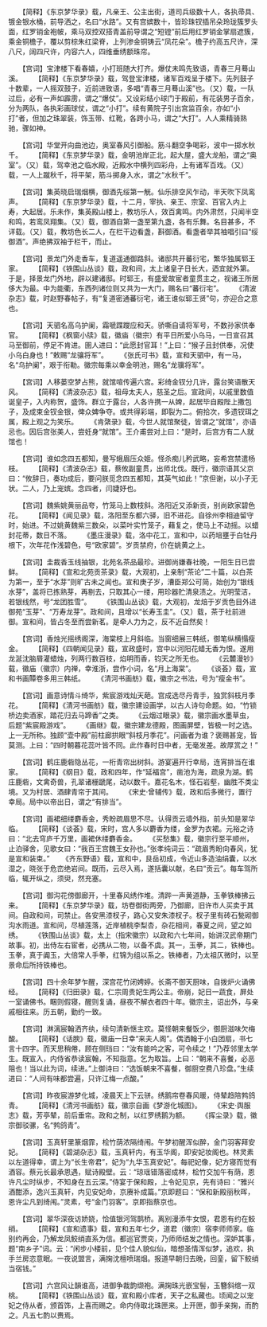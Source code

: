 <!-- { "loadSidebar": true } -->
　　【简释】《东京梦华录》载，凡亲王、公主出街，道司兵级数十人，各执帚具、镀金银水桶，前导洒之，名曰“水路”。又有宫嫔数十，皆珍珠钗插吊朵玲珑簇罗头面，红罗销金袍帔，乘马双控双搭青盖前导谓之“短镫”前后用红罗销金掌扇遮簇，乘金铜檐子，覆以剪棕朱红梁脊，上列渗金铜铸云“凤花朵”。檐子约高五尺许，深八尺，阔四尺许，内容六人，四维垂绣额珠帘。

　　【宫词】宝津楼下看春嬉，小打班随大打齐。爆仗未鸣先致语，青春三月蓦山溪。
　　【简释】《东京梦华录》载，驾登宝津楼，诸军百戏呈于楼下。先列鼓子十数辈，一人摇双鼓子，近前进致语，多唱“青春三月蓦山溪”也。（又）载，一队过后，必有一声如霹雳，谓之“爆仗”。又设彩结小球门于殿前，有花装男子百余，分为两队，各执彩画球仗，谓之“小打”。续有黄院子引出宫监百余，亦如“小打”者，但加之珠翠装，饰玉带、红靴，各跨小马，谓之“大打”。人人乘精骑熟驰，骤如神。

　　【宫词】华堂开向曲池边，奥室春风引御船。筋斗翻空争喝彩，波中一掷水秋千。
　　【简释】《东京梦华录》载，金明池岸正北，起大屋，盛大龙船，谓之“奥室”。（又）载，驾幸池之临水殿，近殿水中横列四彩舟，上有诸军百戏。（又）载，一人上蹴秋千，将平架，筋斗掷身入水，谓之“水秋千”。

　　【宫词】集英晓启瑞烟横，御酒先绥第一觥。仙乐排空风乍动，半天吹下凤鸾声。
　　【简释】《东京梦华录》载，十二月，宰执、亲王、宗室、百官入内上寿，大起居。乐未作，集英殿山楼上，教坊乐人，效百禽鸣。内外肃然，只闻半空和鸣，若鸾凤翔集。（又）载，御酒自第一盏至第九盏，各有乐舞。名目甚多，不详载。（又）载，教坊色长二人，在栏干边看盏，斟御酒。看盏者举其袖唱引曰“绥御酒”。声绝拂双袖于栏干，而止。

　　【宫词】景龙门外走香车，复道遥通御路斜。诸邸共开蕃衍宅，繁华独属郓王家。
　　【简释】《铁围山丛谈》载，政和间，太上诸皇子日长大，迺宜就外第。于是，择景龙门外地，辟以建诸邸。时郓王，有盛爱故宦者童贯主之，视诸王所居侈大为最。中为能衢，东西列诸位则又共为一大门，赐名曰“蕃衍宅”。
　　《清波杂志》载，时赵野春帖子，有“复道密通蕃衍宅，诸王谁似郓王贤”句，亦迎合之意也。

　　【宫词】天驷名高乌护阑，霜嗁蹀躞应和天。骄嘶自请将军号，不数孙家供奉官。
　　【简释】《枫窗小牍》载，徽庙（徽宗）有平日所爱小乌马，一日宣召其马至御前，停足不肯进。圉人进曰：“此愿封官耳！”上曰：“猴子且封供奉，况使小乌白身也！”敕赐“龙骧将军”。
　　《张氏可书》载，宣和天驷中，有一马，名“乌护阑”，艰于衔勒。徽宗每乘以幸金明池，赐名“龙骥将军”。

　　【宫词】人移蒌空梦占熊，就馆喧传遍六宫。彩绮金钗分几许，露台笑语散天风。
　　【简释】《清波杂志》载，祖母太夫人，慈圣之后。宣政间，以戚里数值诞皇子，入内称贺，盛饰。群立于露台，人各许携一从婢，起居毕自殿陛上撒包子，及成束金钗金银，俾众婢争夺。或共得彩端，即裂为二。俯拾次，多遗钗珥之属，殿上观之为笑乐。
　　《肯綮录》载，今世人就馆聚徒，皆谓之“就馆”，亦语忌也。因后宫张美人，尝妊身“就馆”。王介甫尝对上曰：“是时，后宫方有二人就馆也！

　　【宫词】谁如念四五都知，曼写蛾眉压众姬。怪杀痴儿矜武略，妄希宫禁遣杨枝。
　　【简释】《清波杂志》载，蔡攸副童贯，出师北伐。既行，徽宗语其父京曰：“攸辞日，奏功成后，要问朕觅念四五都知，其英气如此！”京但谢，以小子无状。二人，乃上宠嫔。念四者，闫婕妤也。

　　【宫词】魏紫姚黄丽品夸，竹笼马上数枝斜。洛阳近又添新贡，别尚欧家碧色花。
　　【简释】《闻见录》载，洛阳至东都六驿，旧不进花。自徐州李相迪留守时，始进。不过姚黄魏紫三数朵，以菜叶实竹笼子，藉复之，使马上不动摇。以蜡封花蒂，数日不落。
　　《墨庄漫录》载，洛中花工，宣和中，以药培壅于白牡丹根下，次年花作浅碧色，号“欧家碧”。岁贡禁府，价在姚黄之上。

　　【宫词】圭裁香玉线抽银，北苑名茶品最珍。进御尚嫌春社晚，一阳生日已尝鲜。
　　【简释】《宣和北苑贡茶录》载，大观初，上亲制“茶论”二十篇，以白茶为第一，至于“水芽”则旷古未之闻也。宣和庚子岁，漕臣郑公可简，始创为“银线水芽”，盖将已拣熟芽，再剔去，只取其心一缕，用珍器贮清泉渍之。光明莹洁，若银线然，号“龙团胜雪”。
　　《铁围山丛谈》载，大观初，龙焙于岁贡色目外进御苑“玉芽”、“万寿龙芽”。政和间，且增以“长寿玉圭”。（又）载，茶于社前进御。宣和间，皆占冬至而尝新茗。是牵人力为之，反不近自然矣！

　　【宫词】香烛光摇绣阁深，海棠枝上月斜临。当窗细展三韩纸，御笔纵横搨瘦金。
　　【简释】《四朝闻见录》载，宣政盛时，宫中以河阳花蜡无香为恨。遂用龙涎沈脑屑灌蜡烛，列两行数百枝，焰明而香，钧天之所无也。
　　《云麓漫钞》载，徽庙（徽宗）内禅，幸淮浙，尝作小词，名“月上海棠”。
　　《谈荟》载，宣和书画贉卷多用三韩纸。
　　《清河书画舫》载，徽宗之书法，号为“瘦金书”。

　　【宫词】画意诗情斗绮华，紫宸游戏灿天葩。宫成选尽丹青手，独赏斜枝月季花。
　　【简释】《清河书画舫》载，徽宗建设画学，以古人诗句命题。如，“竹锁桥边卖酒家，踏花归去马蹄香”之类。
　　《云烟过眼录》载，徽宗画水墨草虫，后题“紫宸殿游戏”。
　　《画继》载，徽宗建龙德殿，图画屏壁，皆极一时之选。上一无所称。独顾“壶中殿”前柱廊拱眼“斜枝月季花”。问画者为谁？褒赐甚宠，皆莫测。上曰：“四时朝暮花蕊叶皆不同。此作春时日中者，无毫发差。故厚赏之！”

　　【宫词】鹤庄鹿砦隐丛花，一桁青帘出树斜。游宴遍开行幸局，连宵排当在谁家。
　　【简释】《纲目》载，政和四年，作“延福宫”，凿池为海，疏泉为湖。鹤庄鹿砦，文禽奇兽，孔翠诸栅蹏尾，动以数千。嘉花名木，怪石岩壑，幽胜不类尘境。又为村居、酒肆青帘于其间。
　　《宋史·曾辅传》载，政和后多微行，置行幸局。局中以帝出日，谓之“有排当”。

　　【宫词】画裙细缕麝香金，秀盼疏眉思不尽。认得贡云墙外指，前头知是翠华临。
　　【简释】《谈荟》载，宋时，宫人多以麝香为缕，金罗为衣裙。元裕之诗曰：“北去穹庐千万里，画裙休缕麝香金。
　　《买愁集》载，徽宗行至平顺州，止泊驿舍，见歌女曰：“我百王宫魏王女孙也。”张孝纯词云：“疏眉秀盼向春风，犹是宣和装束。”
　　《齐东野语》载，宣和中，艮岳初成，令近山多造油绢囊，以水湿之，晓张于危峦绝岩间。既而，云尽入焉，遂括囊以献，名曰“贡云”。每车驾所临，辄开纵之，须臾，然充塞。

　　【宫词】御沟花傍御廊开，十里春风绣作堆。清跸一声黄道静，玉拳铁棒拂云来。
　　【简释】《东京梦华录》载，坊卷御街两旁，乃御廊，旧许市人买卖于其间。自政和间，司禁止。各安黑漆杈子，路心又安朱漆杈子。杈子里有砖石甃砌御沟水雨道。宣和间，尽植莲落，近岸植桃李梨杏，杂花相间，春夏之间，望之如绣。
　　《铁围山丛谈》载，太上（指宋徽宗）以政和六七年间，始讲汉武帝期门故事。初，出侍左右宦者，必携从二物，以备不虞。其一，玉拳，其二，铁棒也。玉拳，真于阗玉，大倍常人手拳，红锦为组以系之。铁棒者，乃太祖仄微时，以至景命后所持铁棒也。

　　【宫词】四十余年梦乍醒，深宫花竹闭娉婷。长斋不御天厨味，自拨炉火诵佛经。
　　【简释】《归田录》载，仁宗周贵妃生两公主。帝崩，妃日一蔬食，屏处一室诵佛书。睏则假寝，醒则复诵，昼夜不解衣者四十年。徽宗主，诏出外，与亲戚相往来。历五朝，勤约一致。

　　【宫词】淋漓宸翰洒齐纨，续句清新惬主欢。莫怪朝来餐饭少，御厨滋味欠梅酸。
　　【简释】《话腴》载，徽庙一日幸“来夫人阁”。偶洒翰于小白团扇，书七言十四字。而天思稍倦，顾在侧珰曰：“汝有能吟之客，可令续之！”乃荐邻里太学生。既宣入，内侍省恭读宸翰，不知指意。乞为取旨。上曰：“朝来不喜餐，必恶阻也！当以此为词，续进。”上御诗曰：“选饭朝来不喜餐，御厨空费八珍盘。”生续进曰：“人间有味都尝遍，只许江梅一点酸。”

　　【宫词】昨夜宸游梦化城，凌晨天上下云骈。绣鹅帘卷春风暖，侍辇趋陪鹁鸽青。
　　【简释】《清河书画舫》载，徽宗自画《梦游化城图》。
　　《宋史·舆服志》载，芳亭辇，前后垂帘。政和之制，以红罗绣鹅为额。
　　《挥尘录》载，徽宗御驳骡，名“鹁鸽青”。

　　【宫词】玉真轩里篆烟霏，桧竹荫浓隔绮闱。午梦初醒浑似醉，金门羽客拜安妃。
　　【简释】《碧湖杂志》载，玉真轩内，有玉华阁，即安妃妆阁也。林灵素以左道得幸，谓上为“长生帝君”，妃为“九华玉真安妃”。每祀妃像，妃方寝而觉有酒容。蔡元长最承恩遇，赋诗殿壁。云：“琼瑶错落密成林，桧竹交加午有荫，恩许凡尘时纵步，不知身在五云深。”侍宴于保和殿，上令妃见京，先有诗曰：“雅兴酒酣添，逸兴玉真轩，内见安妃命，京赓补成篇。”京即题曰：“保和新殿丽秋晖，恩许尘凡到绮闱。”灵素，号“金门羽客”。京即指蔡京也。

　　【宫词】翠华深夜访娇娆，恰值银河驾鹊桥。离别漫添牛女恨，君恩有约在鲛绡。
　　【简释】《宣和遗事》载，宣和五年七夕，道君（徽宗）宿李师师家。临别约再会，乃解龙凤鲛绡直系为信。都巡官贾奕，乃师师结发之情也。深妒其事，题“南乡子”词。云：“闲步小楼前，见个佳人貌似仙，暗想圣情浑似梦，追欢，执手兰房恣意眠。一夜说盟言，满掬沈檀喷瑞烟。报道早朝归去晚，回銮，留下鲛绡当宿钱。”

　　【宫词】六宫风让韻谁高，进御争裁韵缬袍。满掬珠光嵌宝髻，玉簪斜绾一双桃。
　　【简释】《铁围山丛谈》载，宣和殿小库者，天子之私藏也。顷闻之以宠妃之侍从者，颁首饰，上喜而赐之。命内侍取北珠匣来。上开匣，御手亲掬，而酌之。凡五七酌以赉焉。
